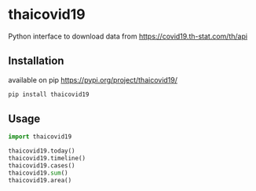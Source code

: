 # thaicovid19
Python interface to download data from https://covid19.th-stat.com/th/api

## Installation

available on pip https://pypi.org/project/thaicovid19/

```bash
pip install thaicovid19
```

## Usage

```python
import thaicovid19

thaicovid19.today()
thaicovid19.timeline()
thaicovid19.cases()
thaicovid19.sum()
thaicovid19.area()

```
